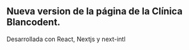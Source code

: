 ## Nueva version de la página de la Clínica Blancodent.

Desarrollada con React, Nextjs y next-intl
